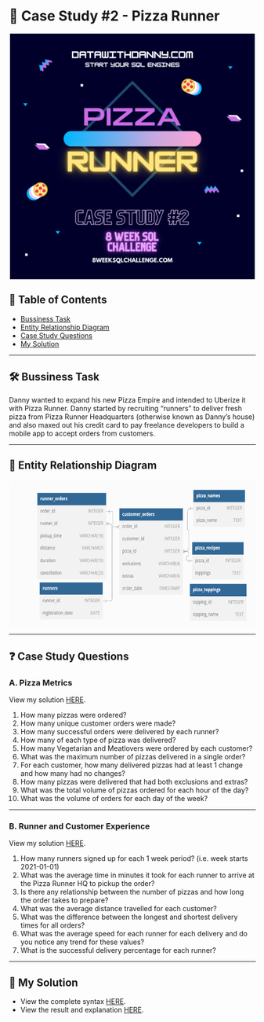 # 🍕 Case Study #2 - Pizza Runner
<p align="center">
<img src="https://github.com/sagarsavalgi/8-Week-SQL-Challenge/blob/main/IMG/case2.png" align="center" width="500" height="500" >
  
## 📕 Table of Contents
* [Bussiness Task](https://github.com/sagarsavalgi/8-Week-SQL-Challenge/edit/main/Case%20Study%20%232%20-%20Pizza%20Runner/README.md#%EF%B8%8F-bussiness-task)
* [Entity Relationship Diagram](https://github.com/sagarsavalgi/8-Week-SQL-Challenge/edit/main/Case%20Study%20%232%20-%20Pizza%20Runner/README.md#-entity-relationship-diagram)
* [Case Study Questions](https://github.com/sagarsavalgi/8-Week-SQL-Challenge/edit/main/Case%20Study%20%232%20-%20Pizza%20Runner/README.md#-case-study-questions)
* [My Solution](https://github.com/sagarsavalgi/8-Week-SQL-Challenge/tree/main/Case%20Study%20%232%20-%20Pizza%20Runner#-my-solution)

---
## 🛠️ Bussiness Task
Danny wanted to expand his new Pizza Empire and intended to Uberize it with Pizza Runner. 
Danny started by recruiting “runners” to deliver fresh pizza from Pizza Runner Headquarters (otherwise known as Danny’s house) 
and also maxed out his credit card to pay freelance developers to build a mobile app to accept orders from customers.

---
## 🔐 Entity Relationship Diagram
<p align="center">
<img src="https://github.com/sagarsavalgi/8-Week-SQL-Challenge/blob/main/IMG/2.2.png" align="center" width="550" height="300" >

---
## ❓ Case Study Questions
### A. Pizza Metrics
View my solution [HERE](https://github.com/sagarsavalgi/8-Week-SQL-Challenge/blob/main/Case%20Study%20%232%20-%20Pizza%20Runner/A.%20Pizza%20Metrics.md).

1. How many pizzas were ordered?
2. How many unique customer orders were made?
3. How many successful orders were delivered by each runner?
4. How many of each type of pizza was delivered?
5. How many Vegetarian and Meatlovers were ordered by each customer?
6. What was the maximum number of pizzas delivered in a single order?
7. For each customer, how many delivered pizzas had at least 1 change and how many had no changes?
8. How many pizzas were delivered that had both exclusions and extras?
9. What was the total volume of pizzas ordered for each hour of the day?
10. What was the volume of orders for each day of the week?

---
### B. Runner and Customer Experience
View my solution [HERE]().

1. How many runners signed up for each 1 week period? (i.e. week starts 2021-01-01)
2. What was the average time in minutes it took for each runner to arrive at the Pizza Runner HQ to pickup the order?
3. Is there any relationship between the number of pizzas and how long the order takes to prepare?
4. What was the average distance travelled for each customer?
5. What was the difference between the longest and shortest delivery times for all orders?
6. What was the average speed for each runner for each delivery and do you notice any trend for these values?
7. What is the successful delivery percentage for each runner?

---
## 🚀 My Solution
* View the complete syntax [HERE](https://github.com/sagarsavalgi/8-Week-SQL-Challenge/tree/main/Case%20Study%20%232%20-%20Pizza%20Runner/Solution).
* View the result and explanation [HERE](https://github.com/sagarsavalgi/8-Week-SQL-Challenge/blob/main/Case%20Study%20%232%20-%20Pizza%20Runner/A.%20Pizza%20Metrics.md).
